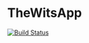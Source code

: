 # TheWitsApp
[![Build Status](https://travis-ci.org/Sizwe-Shadow/The-Wits-Website.svg?branch=master)](https://travis-ci.org/Sizwe-Shadow/The-Wits-Website)
